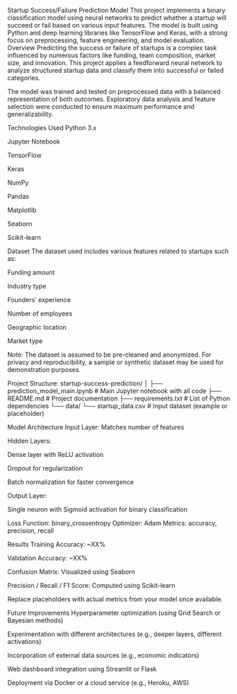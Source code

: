 Startup Success/Failure Prediction Model
This project implements a binary classification model using neural networks to predict whether a startup will succeed or fail based on various input features. The model is built using Python and deep learning libraries like TensorFlow and Keras, with a strong focus on preprocessing, feature engineering, and model evaluation.
 Overview
Predicting the success or failure of startups is a complex task influenced by numerous factors like funding, team composition, market size, and innovation. This project applies a feedforward neural network to analyze structured startup data and classify them into successful or failed categories.

The model was trained and tested on preprocessed data with a balanced representation of both outcomes. Exploratory data analysis and feature selection were conducted to ensure maximum performance and generalizability.

Technologies Used
Python 3.x

Jupyter Notebook

TensorFlow

Keras

NumPy

Pandas

Matplotlib

Seaborn

Scikit-learn

Dataset
The dataset used includes various features related to startups such as:

Funding amount

Industry type

Founders’ experience

Number of employees

Geographic location

Market type

Note: The dataset is assumed to be pre-cleaned and anonymized. For privacy and reproducibility, a sample or synthetic dataset may be used for demonstration purposes.

Project Structure:
startup-success-prediction/
│
├── prediction_model_main.ipynb   # Main Jupyter notebook with all code
├── README.md                     # Project documentation
├── requirements.txt              # List of Python dependencies
└── data/
    └── startup_data.csv          # Input dataset (example or placeholder)

 Model Architecture
Input Layer: Matches number of features

Hidden Layers:

Dense layer with ReLU activation

Dropout for regularization

Batch normalization for faster convergence

Output Layer:

Single neuron with Sigmoid activation for binary classification

Loss Function: binary_crossentropy
Optimizer: Adam
Metrics: accuracy, precision, recall

 Results
Training Accuracy: ~XX%

Validation Accuracy: ~XX%

Confusion Matrix: Visualized using Seaborn

Precision / Recall / F1 Score: Computed using Scikit-learn

Replace placeholders with actual metrics from your model once available.

 Future Improvements
Hyperparameter optimization (using Grid Search or Bayesian methods)

Experimentation with different architectures (e.g., deeper layers, different activations)

Incorporation of external data sources (e.g., economic indicators)

Web dashboard integration using Streamlit or Flask

Deployment via Docker or a cloud service (e.g., Heroku, AWS)

